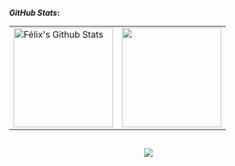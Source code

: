 <!--
### Hi I'm Félix 👋

```python
class Feliux:

    def __init__(self):
        self.username = 'feliux'
        self.name = 'Félix Lagonell'
        self.web = 'https://www.linkedin.com/in/felagonell/'
        self.interests = ['Physics', 'Maths', 'Data Science', 'Big Data', 'Finances', 'Cybersecurity']
        self.tools = {
            'programming': ['Python', 'R', 'Julia', 'Bash'],
            'bigdata': ['Cloudera', 'Hortonworks', 'Spark', 'Splunk'],
            'database': {
                'SQL': ['PostgreSQL', 'MySQL', 'MariaDB', 'SQL Server'],
                'NoSQL': ['Elastic', 'MongoDB', 'InfluxDB']
            },
            'devops': {
                'containers': ['Docker', 'Compose', 'Swarm', `Kubernetes`],
                'infrastructure': ['Terraform', 'Vagrant'],
                'managers': ['Ansible'],
                'CI/CD': ['Jenkins', 'Airflow', 'Gitlab CI', 'ArgoCD'],
                'monitoring': ['Zabbix', 'Nagios', 'Metricbeat', 'Prometheus'],
                'visualizing': ['Kibana', 'Grafana', 'Redash', 'Tableau', 'Superset']
            },
            'cloud': ['AWS', 'GCP', 'Azure'],
            'security': ['Qradar', 'Resilient', 'SEC', 'Networking', 'Scripting', 'SonarQube', 'Nessus'],
            'science': ['Matlab', 'Octave', 'Maple', 'Maxima', 'Mathematica', 'Cadabra'],
            'misc': ['GNU/Linux', 'Git', 'GitHub', 'GitLab', 'Nexus', 'Jira', 'Confluence', 'Scrum', 'Kanban', 'LaTex']
        }

    def __str__(self):
        return self.name


if __name__ == '__main__':
    me = Feliux()

```
-->

<b> </b>
<b>*GitHub Stats*:</b> 
<b> </b> 
<!--
https://github.com/anuraghazra/github-readme-stats
-->
<p align="center">
    <table>
        <tr>
            <td>
                <a href="https://github.com/feliux">
                    <img align="center" fetchpriority="high" src="https://github-readme-stats.vercel.app/api?username=feliux&show_icons=true&include_all_commits=true&theme=radical&hide_border=true&count_private=true" alt="Félix's Github Stats" height="180rem" />
                </a>
            </td>
            <td> 
                <a href="https://github.com/feliux"><img align="center" fetchpriority="high" src="https://github-readme-stats.vercel.app/api/top-langs/?username=feliux&layout=compact&theme=radical&hide_border=true&count_private=true&langs_count=10&size_weight=0.5&count_weight=0.5&hide=html,javascript,css,jupyter%20notebook,matlab,r,php,hack" height="180rem"/></a>
            </td>
        </tr>
    </table>
</p>

<p align="center"><br/>
   <a href="https://www.linkedin.com/in/felagonell/">
    <img src="https://img.shields.io/badge/linkedin-felagonell-blue">
  </a>
</p>
